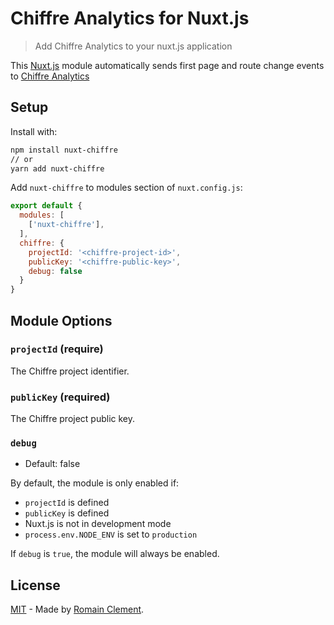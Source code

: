 # Chiffre Analytics for Nuxt.js

> Add Chiffre Analytics to your nuxt.js application

This [Nuxt.js] module automatically sends first page and route change events to [Chiffre Analytics]

## Setup

Install with:

```bash
npm install nuxt-chiffre
// or
yarn add nuxt-chiffre
```

Add `nuxt-chiffre` to modules section of `nuxt.config.js`:

```js
export default {
  modules: [
    ['nuxt-chiffre'],
  ],
  chiffre: {
    projectId: '<chiffre-project-id>',
    publicKey: '<chiffre-public-key>',
    debug: false
  }
}
```

## Module Options

### `projectId` (require)

The Chiffre project identifier.

### `publicKey` (required)

The Chiffre project public key.

### `debug`

- Default: false

By default, the module is only enabled if:

- `projectId` is defined
- `publicKey` is defined
- Nuxt.js is not in development mode
- `process.env.NODE_ENV` is set to `production`

If `debug` is `true`, the module will always be enabled.

## License

[MIT] - Made by [Romain Clement](https://romain-clement.net).

[Nuxt.js]: https://nuxtjs.org
[Chiffre Analytics]: https://chiffre.io
[MIT]: https://github.com/rclement/nuxt-chiffre/blob/master/LICENSE
[Romain Clement]: https://romain-clement.net
